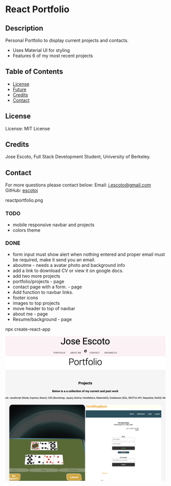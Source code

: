 # React Portfolio 

## Description

Personal Portfolio to display current projects and contacts. 
- Uses Material UI for styling
- Features 6 of my most recent projects

## Table of Contents

- [License](#License)
- [Future](#Future)
- [Credits](#Credits)
- [Contact](#Contact)

## License

License: MIT License

## Credits

Jose Escoto, Full Stack Development Student, University of Berkeley.

## Contact

For more questions please contact below:
Email: j.escoto@gmail.com
GitHub: [escotoj](https://github.com/escotoj)


reactportfolio.png

### TODO

- mobile responsive navbar and projects
- colors theme 

### DONE

- form input must show alert when nothing entered and proper email must be required, make it send you an email.  
- aboutme - needs a avatar photo and background info 
- add a link to download CV or view it on google docs. 
- add two more projects
- portfolio/projects - page
- contact page with a form. - page 
- Add function to navbar links. 
- footer icons
- images to top projects
- move header to top of navbar
- about me - page
- Resume/background - page


npx create-react-app 

![React](public/reactportfolio.png)